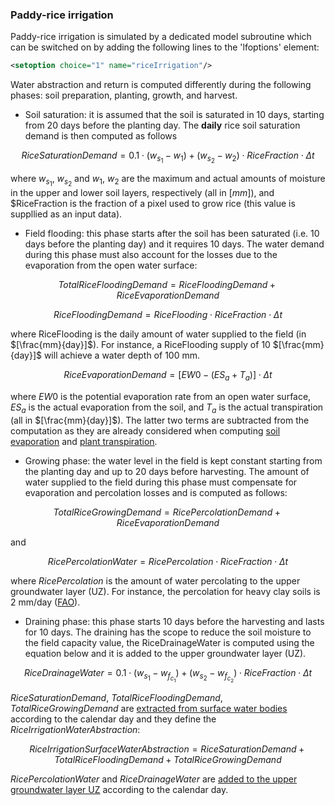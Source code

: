 ### Paddy-rice irrigation

Paddy-rice irrigation is simulated by a dedicated model subroutine which can be switched on by adding the following lines to the 'lfoptions' element:

```xml
<setoption choice="1" name="riceIrrigation"/>
```
Water abstraction and return is computed differently during the following phases: soil preparation, planting, growth, and harvest. 
* Soil saturation: it is assumed that the soil is saturated in 10 days, starting from 20 days before the planting day. The **daily** rice soil saturation demand is then computed as follows

$$
RiceSaturationDemand = 0.1 \cdot (w_s_1 - w_1)+(w_s_2 - w_2) \cdot RiceFraction \cdot \Delta t
$$

where $w_s_1$, $w_s_2$ and $w_1$, $w_2$ are the maximum and actual amounts of moisture in the upper and lower soil layers, respectively (all in $[mm]$), and $RiceFraction is the fraction of a pixel used to grow rice (this value is suppllied as an input data).

* Field flooding: this phase starts after the soil has been saturated (i.e. 10 days before the planting day) and it requires 10 days. The water demand during this phase must also account for the losses due to the evaporation from the open water surface:

$$
TotalRiceFloodingDemand = RiceFloodingDemand + RiceEvaporationDemand
$$

$$
RiceFloodingDemand = RiceFlooding \cdot RiceFraction \cdot \Delta t 
$$

where RiceFlooding is the daily amount of water supplied to the field (in $[\frac{mm}{day}]$). For instance, a RiceFlooding supply of 10 $[\frac{mm}{day}]$ will achieve a water depth of 100 mm. 

$$
RiceEvaporationDemand = [EW0 - (ES_a+ T_a)] \cdot \Delta t 
$$

where $EW0$ is the potential evaporation rate from an open water surface, $ES_a$ is the actual evaporation from the soil, and $T_a$ is the actual transpiration (all in $[\frac{mm}{day}]$). The latter two terms are subtracted from the computation as they are already considered when computing [soil evaporation](https://ec-jrc.github.io/lisflood-model/2_08_stdLISFLOOD_soil-evaporation/) and [plant transpiration](https://ec-jrc.github.io/lisflood-model/2_07_stdLISFLOOD_plant-water-uptake/). 

* Growing phase: the water level in the field is kept constant starting from the planting day and up to 20 days before harvesting. The amount of water supplied to the field during this phase must compensate for evaporation and percolation losses and is computed as follows:

$$
TotalRiceGrowingDemand = RicePercolationDemand + RiceEvaporationDemand
$$

and 

$$
RicePercolationWater = RicePercolation \cdot RiceFraction \cdot \Delta t 
$$

where $RicePercolation$ is the amount of water percolating to the upper groundwater layer (UZ). For instance, the percolation for heavy clay soils is 2 mm/day ([FAO](http://www.fao.org/3/a-s8376e.pdf)).

* Draining phase: this phase starts 10 days before the harvesting and lasts for 10 days. The draining has the scope to reduce the soil moisture to the field capacity value, the RiceDrainageWater is computed using the equation below and it is added to the upper groundwater layer (UZ).

$$
RiceDrainageWater = 0.1 \cdot (w_s_1 - w_f_c_1)+(w_s_2 - w_f_c_2) \cdot RiceFraction \cdot \Delta t
$$

$RiceSaturationDemand$, $TotalRiceFloodingDemand$, $TotalRiceGrowingDemand$ are [extracted from surface water bodies](https://ec-jrc.github.io/lisflood-model/2_18_stdLISFLOOD_water-use/) according to the calendar day and they define the $RiceIrrigationWaterAbstraction$:

$$
RiceIrrigationSurfaceWaterAbstraction = RiceSaturationDemand + TotalRiceFloodingDemand + TotalRiceGrowingDemand
$$


$RicePercolationWater$ and $RiceDrainageWater$ are [added to the upper groundwater layer UZ](https://ec-jrc.github.io/lisflood-model/2_13_stdLISFLOOD_groundwater/) according to the calendar day.



